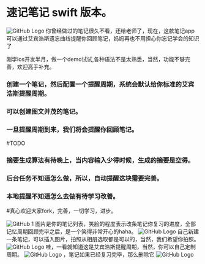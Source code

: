 # 速记笔记 swift 版本。
![GitHub Logo](/images/logo.png)
你曾经做过的笔记很久不看，还给老师了，现在，这款笔记app可以通过艾宾浩斯遗忘曲线提醒你回顾笔记，妈妈再也不用担心你忘记学会的知识了

刚学ios开发半月，做一个demo试试,各种语法不是太熟悉，当然，功能不够完善，欢迎高手补充。

### 创建一个笔记，然后配置一个提醒周期，系统会默认给你标准的艾宾浩斯提醒周期。

### 可以创建图文并茂的笔记。

### 一旦提醒周期到来，我们将会提醒你回顾笔记。

#TODO
### 摘要生成算法有待晚上，当内容输入少得时候，生成的摘要是空得。
### 后台任务不知道怎么做，所以，自动提醒这块需要完善。
### 本地提醒不知道怎么去做有待学习改善。

#真心欢迎大家fork，完善，一切学习，进步。

![GitHub 1](https://github.com/bravekingzhang/memory-note-___-aihaobinsi-note/blob/master/iOS%20Simulator%20Screen%20Shot%202015%E5%B9%B46%E6%9C%8829%E6%97%A5%20%E4%B8%8A%E5%8D%8811.23.53.png)
图片是你的笔记列表，笑脸的程度表示改条笔记你复习的进度，全部记忆周期回顾完毕之后，是一个笑得非常开心的haha。
![GitHub Logo](https://github.com/bravekingzhang/memory-note-___-aihaobinsi-note/blob/master/iOS%20Simulator%20Screen%20Shot%202015%E5%B9%B46%E6%9C%8829%E6%97%A5%20%E4%B8%8B%E5%8D%883.39.48.png)
自己新建一条笔记，可以插入图片，拍照从相册选取都是可以的，当然，我们希望你拍照。
![GitHub Logo](https://github.com/bravekingzhang/memory-note-___-aihaobinsi-note/blob/master/iOS%20Simulator%20Screen%20Shot%202015%E5%B9%B46%E6%9C%8829%E6%97%A5%20%E4%B8%8B%E5%8D%883.39.54.png)
哇，一看就知道这是艾宾浩斯提醒周期，当然，你可以自己定制周期。
![GitHub Logo](https://github.com/bravekingzhang/memory-note-___-aihaobinsi-note/blob/master/iOS%20Simulator%20Screen%20Shot%202015%E5%B9%B46%E6%9C%8829%E6%97%A5%20%E4%B8%8B%E5%8D%883.50.58.png)
，笔记如果已经复习完毕，那么删除它
![GitHub Logo](https://github.com/bravekingzhang/memory-note-___-aihaobinsi-note/blob/master/iOS%20Simulator%20Screen%20Shot%202015%E5%B9%B46%E6%9C%8829%E6%97%A5%20%E4%B8%8B%E5%8D%884.04.22.png)
